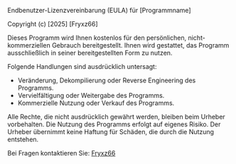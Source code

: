  Endbenutzer-Lizenzvereinbarung (EULA) für [Programmname]

Copyright (c) [2025] [Fryxz66]

Dieses Programm wird Ihnen kostenlos für den persönlichen, nicht-kommerziellen Gebrauch bereitgestellt. 
Ihnen wird gestattet, das Programm ausschließlich in seiner bereitgestellten Form zu nutzen. 


Folgende Handlungen sind ausdrücklich untersagt:

- Veränderung, Dekompilierung oder Reverse Engineering des Programms.
- Vervielfältigung oder Weitergabe des Programms.
- Kommerzielle Nutzung oder Verkauf des Programms.


Alle Rechte, die nicht ausdrücklich gewährt werden, bleiben beim Urheber vorbehalten. 
Die Nutzung des Programms erfolgt auf eigenes Risiko. 
Der Urheber übernimmt keine Haftung für Schäden, die durch die Nutzung entstehen.

Bei Fragen kontaktieren Sie: [Fryxz66](fryxz-coop@gmx.de)